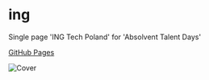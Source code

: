 # ing
Single page 'ING Tech Poland' for 'Absolvent Talent Days'

[GitHub Pages](https://boriskrasko.github.io/ing)

![Cover](https://boriskrasko.github.io/ing/images/cover.png)

